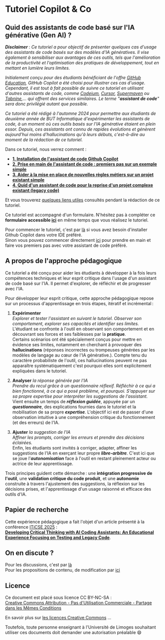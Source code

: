 # Tutoriel Copilot & Co

## Quid des assistants de code basé sur l'IA générative (Gen AI) ?

***Disclaimer*** : *Ce tutoriel a pour objectif de présenter quelques cas d'usage des assistants de code basés sur des modèles d'IA génératives. Il vise également à sensibiliser aux avantages de ces outils, tels que l'amélioration de la productivité et l'optimisation des pratiques de développement, tout en mettant en lumière leurs limites.*

*Initialement conçu pour des étudiants bénéficiant de l'offre [GitHub Education][githubEducationLink], GitHub Copilot a été choisi pour illustrer ces cas d'usage. Cependant, il est tout à fait possible de suivre ce tutoriel en utilisant d'autres assistants de code, comme [Codeium][codeiumLink], [Cursor][cursorLink], [Supermaven](https://supermaven.com/) ou [Tabnine][tabnineLink],... qui offrent des services similaires. Le terme "**assistant de code**" sera donc privilégié autant que possible.*

*Ce tutoriel a été rédigé à l'automne 2024 pour permettre aux étudiants de deuxième année de BUT Informatique d'expérimenter les assistants de code, à un moment où ces outils basés sur l'IA générative étaient en plein essor. Depuis, ces assistants ont connu de rapides évolutions et génèrent aujourd'hui moins d'hallucinations qu'à leurs débuts, c'est-à-dire au moment de la rédaction de ce tutoriel.*

Dans ce tutoriel, nous verrez comment :

* **[1. Installation de l'assistant de code Github Copilot][Installation]**
* **[2. Prise en main de l'assistant de code : premiers pas sur un exemple simple][contenu_partie_2]**
* **[3. Aider à la mise en place de nouvelles règles métiers sur un projet existant simple][contenu_partie_3]**
* **[4. Quid d'un assistant de code pour la reprise d'un projet complexe existant (legacy code)][contenu_partie_4]**

Et vous trouverez [quelques liens utiles][contenu_liens] consultés pendant la rédaction de ce tutoriel.

Ce tutoriel est accompagné d'un formulaire. N'hésitez pas à compléter ce **formulaire accessible [ici](https://forms.gle/YquLZ7CMsmmgvwHUA)** en même temps que vous réalisez le tutoriel.

Pour commencer le tutoriel, c'est par [là][Installation] si vous avez besoin d'installer Github Copilot dans votre IDE préféré.  
Sinon vous pouvez commencer directement [ici][contenu_partie_2] pour prendre en main et faire vos premiers pas avec votre assistant de code préféré.

## A propos de l'approche pédagogique

Ce tutoriel a été conçu pour aider les étudiants à développer à la fois leurs compétences techniques et leur esprit critique dans l'usage d'un assistant de code basé sur l'IA. Il permet d'explorer, de réfléchir et de progresser avec l'IA.

Pour développer leur esprit critique, cette approche pédagogique repose sur un processus d'apprentissage en trois étapes, itératif et incrémental :

1. **Expérimenter**  
*Explorer et tester l'assistant en suivant le tutoriel. Observer son comportement, explorer ses capacités et identifier ses limites.*  
L'étudiant se confronte à l'outil en observant son comportement et en découvrant ses forces et ses faiblesses par la **pratique**.  
Certains scénarios ont été spécialement conçus pour mettre en évidence ses limites, notamment en cherchant à provoquer des **hallucinations** (réponses incorrectes ou trompeuses générées par les modèles de langage au cœur de l'IA générative.). Compte tenu du caractère probabiliste de l'outil, ces hallucinations peuvent ne pas apparaître systématiquement c'est pourquoi elles sont explicitement expliquées dans le tutoriel.

2. **Analyser** *la réponse générée par l'IA*  
*Prendre du recul grâce à un questionnaire réflexif. Réfléchir à ce qui a bien fonctionné, à ce qui a posé problème, et pourquoi. S'appuyer sur sa propre expertise pour interpréter les suggestions de l'assistant.*  
Vient ensuite un temps de ***réflexion guidée***, appuyée par un ***questionnaire***, des explications fournies dans le tutoriel et la mobilisation de sa propre ***expertise***. L'objectif ici est de passer d'une observation intuitive à une compréhension critique du fonctionnement (et des erreurs) de l'IA.

3. **Ajuster** *la suggestion de l'IA*  
A*ffiner les prompts, corriger les erreurs et prendre des décisions éclairées.*  
Enfin, les étudiants sont invités à corriger, adapter, affiner les suggestions de l'IA en exerçant leur propre ***libre-arbitre***. C'est ici que se joue l'***autonomisation*** face à l'outil en restant pleinement acteur ou actrice de leur apprentissage.

Trois principes guident cette démarche : une **intégration progressive de l'outil**, une **validation critique du code produit**, et une **autonomie** construite à travers l'ajustement des suggestions, la réflexion sur les décisions prises, et l'apprentissage d'un usage raisonné et efficace des outils d'IA.

## Papier de recherche

Cette expérience pédagogique a fait l'objet d'un article présenté à la conférence [ITiCSE 2025](https://iticse.acm.org/2025) :  
**[Developing Critical Thinking with AI Coding Assistants: An Educational Experience Focusing on Testing and Legacy Code](https://dl.acm.org/doi/10.1145/3724363.3729050)**.

## On en discute ?

Pour les discussions, c'est par [là](https://github.com/iblasquez/tuto-copilot-genai/issues)  
Pour les propositions de contenu, de modification par [ici](https://github.com/iblasquez/tuto-copilot-genai/pulls)  

## Licence

Ce document est placé sous licence CC BY-NC-SA :  
[Creative Commons
Attribution - Pas d'Utilisation Commerciale - Partage dans les Mêmes Conditions](https://creativecommons.org/licenses/by-nc-sa/4.0/)

En savoir plus sur [les licences Creative Commons](https://creativecommons.org/licenses/?lang=fr-FR) ...

Toutefois, toute personne enseignant à l'Université de Limoges souhaitant utiliser ces documents doit demander une autorisation préalable :smile:

[Installation]: 1_Installation.md
[contenu_partie_2]: 2_PriseEnMainAssistant.md
[contenu_partie_3]: 3_ProjetExistantSimple.md
[contenu_partie_4]: 4_ProjetExistantComplexe.md
[contenu_liens]: Liens.md

<!-- https://www.jdbonjour.ch/cours/markdown-pandoc/ >
https://www.statpower.net/Content/310/R%20Stuff/SampleMarkdown.html -->

[tabnineLink]: https://www.tabnine.com
[codeiumLink]: https://codeium.com
[cursorLink]: https://www.cursor.com
[githubEducationLink]: https://github.com/education

